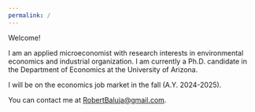 ```yaml
---
permalink: /
---
```

Welcome!  

I am an applied microeconomist with research interests in environmental economics and industrial organization. I am currently a Ph.D. candidate in the Department of Economics at the University of Arizona.  

I will be on the economics job market in the fall (A.Y. 2024-2025).

You can contact me at [RobertBaluja@gmail.com](mailto:RobertBaluja@gmail.com).
